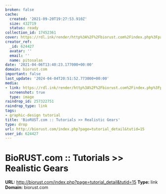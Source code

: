 ```yaml
---
broken: false
cache:
  created: '2021-09-20T19:27:53.910Z'
  size: 432719
  status: ready
collection_id: 17452361
cover: https://rdl.ink/render/http%3A%2F%2Fbiorust.com%2Findex.php%3Fpage%3Dtutorial_detail%26tutid%3D15
creator_ref:
  _id: 624427
  avatar: ''
  email: ''
  name: pitosalas
date: '2021-04-06T13:40:23.177000+00:00'
domain: biorust.com
important: false
last_update: '2024-04-04T20:51:52.773000+00:00'
media:
- link: https://rdl.ink/render/http%3A%2F%2Fbiorust.com%2Findex.php%3Fpage%3Dtutorial_detail%26tutid%3D15
  screenshot: true
  type: image
raindrop_id: 257322751
raindrop_type: link
tags:
- graphic-design tutorial
title: 'BioRUST.com :: Tutorials >> Realistic Gears'
type: drop
url: http://biorust.com/index.php?page=tutorial_detail&tutid=15
user_id: 624427
---
```


# BioRUST.com :: Tutorials >> Realistic Gears

**URL:** http://biorust.com/index.php?page=tutorial_detail&tutid=15
**Type:** link
**Domain:** biorust.com
